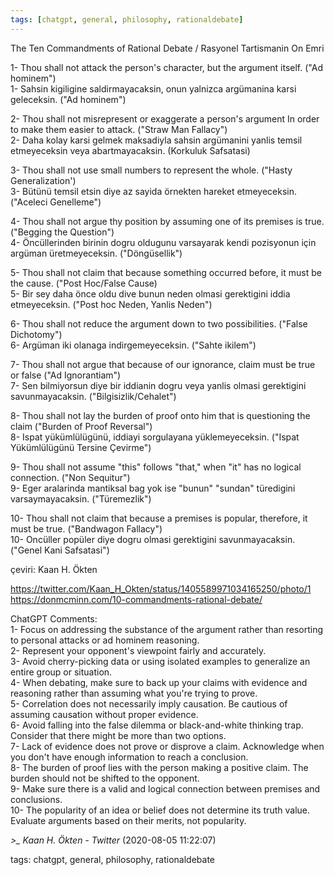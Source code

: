 ```yaml
---
tags: [chatgpt, general, philosophy, rationaldebate]
---
```


The Ten Commandments of Rational Debate / Rasyonel Tartismanin On Emri

1- Thou shall not attack the person's character, but the argument itself. ("Ad hominem")  
1- Sahsin kigiligine saldirmayacaksin, onun yalnizca argümanina karsi geleceksin. ("Ad hominem")

2- Thou shall not misrepresent or exaggerate a person's argument In order to make them easier to attack. ("Straw Man Fallacy")  
2- Daha kolay karsi gelmek maksadiyla sahsin argümanini yanlis temsil etmeyeceksin veya abartmayacaksin. (Korkuluk Safsatasi)

3- Thou shall not use small numbers to represent the whole. ("Hasty Generalization')  
3- Bütünü temsil etsin diye az sayida örnekten hareket etmeyeceksin. ("Aceleci Genelleme")

4- Thou shall not argue thy position by assuming one of its premises is true. ("Begging the Question")  
4- Öncüllerinden birinin dogru oldugunu varsayarak kendi pozisyonun için argüman üretmeyeceksin. ("Döngüsellik")

5- Thou shall not claim that because something occurred before, it must be the cause. ("Post Hoc/False Cause)  
5- Bir sey daha önce oldu dive bunun neden olmasi gerektigini iddia etmeyeceksin. ("Post hoc Neden, Yanlis Neden")

6- Thou shall not reduce the argument down to two possibilities. ("False Dichotomy")  
6- Argüman iki olanaga indirgemeyeceksin. ("Sahte ikilem")

7- Thou shall not argue that because of our ignorance, claim must be true or false ("Ad Ignorantiam")  
7- Sen bilmiyorsun diye bir iddianin dogru veya yanlis olmasi gerektigini savunmayacaksin. ("Bilgisizlik/Cehalet")

8- Thou shall not lay the burden of proof onto him that is questioning the claim ("Burden of Proof Reversal")  
8- Ispat yükümlülügünü, iddiayi sorgulayana yüklemeyeceksin. ("Ispat Yükümlülügünü Tersine Çevirme")

9- Thou shall not assume "this" follows "that," when "it" has no logical connection. ("Non Sequitur")  
9- Eger aralarinda mantiksal bag yok ise "bunun" "sundan" türedigini varsaymayacaksin. ("Türemezlik")

10- Thou shall not claim that because a premises is popular, therefore, it must be true. ("Bandwagon Fallacy")  
10- Oncüller popüler diye dogru olmasi gerektigini savunmayacaksin. ("Genel Kani Safsatasi")

çeviri: Kaan H. Ökten

https://twitter.com/Kaan_H_Okten/status/1405589971034165250/photo/1  
https://donmcminn.com/10-commandments-rational-debate/

ChatGPT Comments:  
1- Focus on addressing the substance of the argument rather than resorting to personal attacks or ad hominem reasoning.  
2- Represent your opponent's viewpoint fairly and accurately.  
3- Avoid cherry-picking data or using isolated examples to generalize an entire group or situation.  
4- When debating, make sure to back up your claims with evidence and reasoning rather than assuming what you're trying to prove.  
5- Correlation does not necessarily imply causation. Be cautious of assuming causation without proper evidence.  
6- Avoid falling into the false dilemma or black-and-white thinking trap. Consider that there might be more than two options.  
7- Lack of evidence does not prove or disprove a claim. Acknowledge when you don't have enough information to reach a conclusion.  
8- The burden of proof lies with the person making a positive claim. The burden should not be shifted to the opponent.  
9- Make sure there is a valid and logical connection between premises and conclusions.  
10- The popularity of an idea or belief does not determine its truth value. Evaluate arguments based on their merits, not popularity.

*>_ Kaan H. Ökten - Twitter* (2020-08-05 11:22:07)

tags: chatgpt, general, philosophy, rationaldebate


